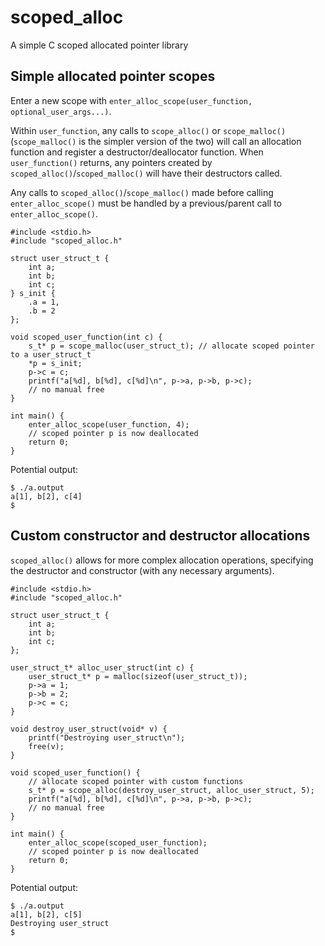 # scoped_alloc
A simple C scoped allocated pointer library 

## Simple allocated pointer scopes
Enter a new scope with `enter_alloc_scope(user_function, optional_user_args...)`. 

Within `user_function`, any calls to `scope_alloc()` or `scope_malloc()`
(`scope_malloc()` is the simpler version of the two) will call an allocation 
function and register a destructor/deallocator function. When `user_function()`
returns, any pointers created by `scoped_alloc()`/`scoped_malloc()` will have 
their destructors called.

Any calls to `scoped_alloc()`/`scope_malloc()` made before calling 
`enter_alloc_scope()` must be handled by a previous/parent call to
`enter_alloc_scope()`.

```
#include <stdio.h>
#include "scoped_alloc.h"

struct user_struct_t {
    int a;
    int b;
    int c;
} s_init {
    .a = 1,
    .b = 2
};

void scoped_user_function(int c) {
    s_t* p = scope_malloc(user_struct_t); // allocate scoped pointer to a user_struct_t
    *p = s_init;
    p->c = c;
    printf("a[%d], b[%d], c[%d]\n", p->a, p->b, p->c);
    // no manual free
}

int main() {
    enter_alloc_scope(user_function, 4);
    // scoped pointer p is now deallocated
    return 0;
}
```

Potential output:
```
$ ./a.output
a[1], b[2], c[4]
$
```


## Custom constructor and destructor allocations 
`scoped_alloc()` allows for more complex allocation operations, specifying the 
destructor and constructor (with any necessary arguments).

```
#include <stdio.h>
#include "scoped_alloc.h"

struct user_struct_t {
    int a;
    int b;
    int c;
};

user_struct_t* alloc_user_struct(int c) {
    user_struct_t* p = malloc(sizeof(user_struct_t));
    p->a = 1;
    p->b = 2;
    p->c = c;
}

void destroy_user_struct(void* v) {
    printf("Destroying user_struct\n");
    free(v);
}

void scoped_user_function() {
    // allocate scoped pointer with custom functions
    s_t* p = scope_alloc(destroy_user_struct, alloc_user_struct, 5); 
    printf("a[%d], b[%d], c[%d]\n", p->a, p->b, p->c);
    // no manual free
}

int main() {
    enter_alloc_scope(scoped_user_function);
    // scoped pointer p is now deallocated
    return 0;
}
```

Potential output:
```
$ ./a.output
a[1], b[2], c[5]
Destroying user_struct
$
```
